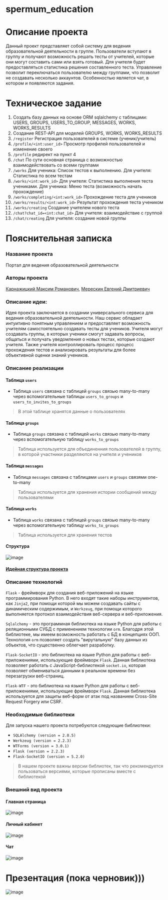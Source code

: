 # spermum_education

# Описание проекта
Данный проект представляет собой систему для ведения образовательной деятельности в группе. Пользователи вступают в группу и получают возможность решать тесты от учителей, которые они могут составить сами или взять готовый. Для учителя будет предоставляться статистика решения составленного теста. Управление позволит переключаться пользователю между группами, что позволит не создавать несколько аккаунтов. Особенностью является чат, в котором и появляются задания.

# Техническое задание
1. Создать базу данных на основе ORM sqlalchemy с таблицами: USERS, GROUPS, USERS_TO_GROUP, MESSAGES, WORKS, WORKS_RESULTS
2. Создание REST-API для моделей GROUPS, WORKS, WORKS_RESULTS
3. `/register` Регистрация пользователей в системе (ученик/учитель)
4. `/profile/<int:user_id>` Просмотр профилей пользователей и изменение своего
5. `/profile` редирект на пункт 4
6. `/chat` По сути основная страница с возможностью взаимодействовать со всеми группами
7. `/works` Для ученика: Список тестов к выполнению. Для учителя: Статистика по всем тестам
8. `/works/<int:work_id>` Для учителя: Статистика выполнения теста учениками. Для ученика: Меню теста (возможность начать прохождение)
9. `/works/completing/<int:work_id>` Прохождение теста для учеников
10. `/works/results/<int:work_id>` Результат прохождения теста учеником
11. `/works/creating` Создание учителем нового теста
12. `/chat?chat_id=<int:chat_id>` Для учителя: взаимодействие с группой
13. `/chat/creating` Для учителя: создание новой группы

# Пояснительная записка
### Название проекта 
Портал для ведения образовательной деятельности
### Авторы проекта 
[Карнажицкий Максим Романович](https://github.com/xtern0o), [Мерескин Евгений Дмитриевич](https://github.com/b1tka)
### Описание идеи: 
Идея проекта заключается в создании универсального сервиса для ведения образовательной деятельности. Наш сервис обладает интуитивно понятным управлением и предоставляет возможность учителям самостоятельно создавать тесты для учеников.
Учителя могут создавать группы, в которых ученики смогут задавать вопросы, общаться и получать уведомления о новых тестах, которые создают учителя.
Также учителя контроллировать процесс процесс прохождения тестов и анализировать результаты для более объективной оценки знаний учеников.
### Описание реализации
#### Таблица `users`
- Таблица `users` связана с таблицей `groups` связью many-to-many через вспомогательные таблицы `users_to_groups` и `users_to_invites_to_groups`
> В этой таблице хранятся данные о пользователях
#### Таблица `groups`
- Таблица `groups` связана с таблицей `works` связью many-to-many через вспомогательную таблицу `works_to_groups`
> Таблица используется для объединенния пользователей в группу, в которой участники разделяются на учителя и учеников
#### Таблица `messages`
- Таблица `messages` связана с таблицами `users` и `groups` связями one-to-many
> Таблица используется для хранения истории сообщений между пользователями
#### Таблица `works`
- Таблица `works` связана с таблицей `groups` связью many-to-many через вспомогательную таблицу `works_to_groups`
> Таблица используется для хранения тестов
#### Структура
![image](https://user-images.githubusercontent.com/78041040/232835333-4f6f7168-6f1c-4253-bb80-04d810658386.png)
#### [Идейная структура проекта](https://miro.com/app/board/uXjVMVAiSic=/?share_link_id=654705494043)
### Описание технологий
`Flask` - фреймворк для создания веб-приложений на языке программирования Python. В него входят такие наборы инструментов, как `Jinja2`, при помощи которой мы можем создавать сайты с динамическим содержимым, и `Werkzeug`, при помощи которого выполняется протокол взаимодействия веб-сервера и веб-приложения.

 `Sqlalchemy` - это программная библиотека на языке Python для работы с реляционными СУБД с применением технологии `orm`. Благодря этой библиотеке, мы имеем возможность работать с БД в концепциях ООП. Технология `orm` позволяет создать "вирутальную" базу данных из объектов, что существенно облегчает разработку.
 
 `Flask-SocketIO` -  это библиотека на языке Python для работы с веб-приложениями, использующие фреймворк `Flask`. Данная библиотека позволяет работать с JavaScript-библиотекой `socket.io`, которая позволяет обмениваться данными в реальном времени без перезагрузки веб-страниц.
 
 `Flask-WTF` - это библиотека на языке Python для работы с веб-приложениями, использующие фреймворк `Flask`. Данная библиотека используется для защиты веб-форм от атак под названием Cross-Site Request Forgery или CSRF.

### Необходимые библиотеки
Для запуска нашего проекта потребуются следующие библиотеки: 
- `SQLAlchemy (version = 2.0.5)`
-  `Werkzeug (version = 2.2.3)`
-   `WTForms (version = 3.0.1)`
-   `Flask (version = 2.2.3)`
-   `Flask-SocketIO (version = 5.2.0)`
> В нашем проекте важны версии библиотек, так что рекомендуется пользоваться версиями, которые прописаны вместе с библиотекой

### Внешний вид проекта
#### Главная страница
![image](https://user-images.githubusercontent.com/97905639/233480039-2908be45-5aa2-4a9e-ab41-bce224f5cde6.png)
#### Личный кабинет
![image](https://user-images.githubusercontent.com/97905639/233480082-f246af3e-0b81-41a4-bd38-1ac1ecc5234f.png)
#### Чат
![image](https://user-images.githubusercontent.com/97905639/233480322-a7d011e8-b059-42b7-a20b-4717a861fdbb.png)


# Презентация (пока черновик)))
![image](https://user-images.githubusercontent.com/78041040/232845802-d53f455a-546e-48f8-92eb-ec21dcd03a34.png)


